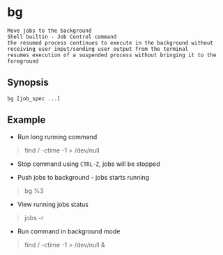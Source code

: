 # bg

    Move jobs to the background
    Shell builtin - Job Control command
    the resumed process continues to execute in the background without receiving user input/sending user output from the terminal
    resumes execution of a suspended process without bringing it to the foreground

## Synopsis

`bg [job_spec ...]`

## Example

* Run long running command

> find / -ctime -1 > /dev/null

* Stop command using `CTRL-Z`, jobs will be stopped

* Push jobs to background - jobs starts running

> bg %3

* View running jobs status

> jobs -r

* Run command in background mode

> find / -ctime -1 > /dev/null &
